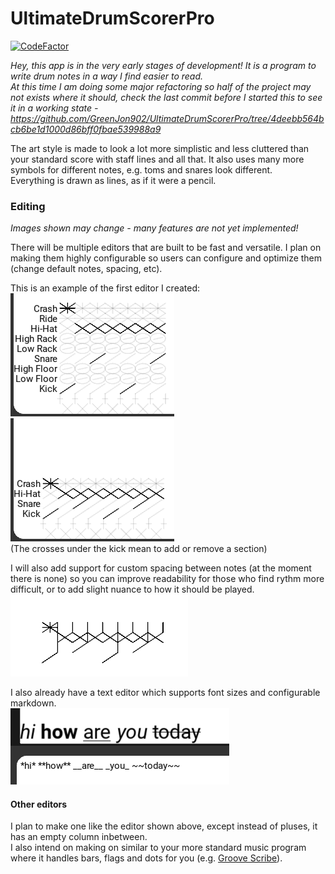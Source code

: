 # UltimateDrumScorerPro
[![CodeFactor](https://www.codefactor.io/repository/github/greenjon902/ultimatedrumscorerpro/badge)](https://www.codefactor.io/repository/github/greenjon902/ultimatedrumscorerpro)

_Hey, this app is in the very early stages of development! It is a program to write drum notes in a way I find easier to read._  
_At this time I am doing some major refactoring so half of the project may not exists where it should, check the last commit before I started this to see it in a working state - https://github.com/GreenJon902/UltimateDrumScorerPro/tree/4deebb564bcb6be1d1000d86bff0fbae539988a9_

The art style is made to look a lot more simplistic and less cluttered than your standard score with staff lines and all that. It also uses many more symbols for different notes, e.g. toms and snares look different.  
Everything is drawn as lines, as if it were a pencil.

### Editing
_Images shown may change - many features are not yet implemented!_

There will be multiple editors that are built to be fast and versatile. I plan on making them highly configurable so users can configure and optimize them (change default notes, spacing, etc).  

This is an example of the first editor I created:  
![A simple high hat beat, but the editor has every note](images/hhEditorAll.png) ![A simple high hat beat and the editor only contains notes in the beat](images/hhEditorBasic.png)  
(The crosses under the kick mean to add or remove a section)

I will also add support for custom spacing between notes (at the moment there is none) so you can improve readability for those who find rythm more difficult, or to add slight nuance to how it should be played.  
![A simple high hat beat that's not in the editor.](images/hh.png)


I also already have a text editor which supports font sizes and configurable markdown.  
![An example of the text editor](images/text.png)

#### Other editors
I plan to make one like the editor shown above, except instead of pluses, it has an empty column inbetween.  
I also intend on making on similar to your more standard music program where it handles bars, flags and dots for you (e.g. [Groove Scribe](https://www.mikeslessons.com/groove/)).
